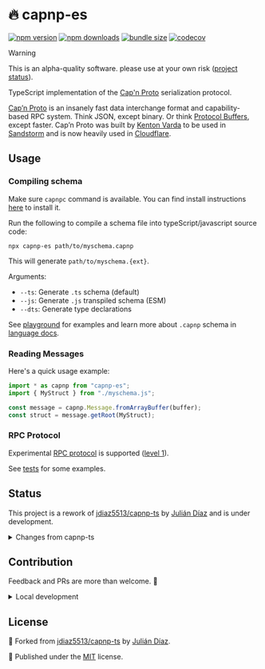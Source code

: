 # 🔥 capnp-es

<!-- automd:badges bundlephobia codecov -->

[![npm version](https://img.shields.io/npm/v/capnp-es)](https://npmjs.com/package/capnp-es)
[![npm downloads](https://img.shields.io/npm/dm/capnp-es)](https://npmjs.com/package/capnp-es)
[![bundle size](https://img.shields.io/bundlephobia/minzip/capnp-es)](https://bundlephobia.com/package/capnp-es)
[![codecov](https://img.shields.io/codecov/c/gh/pi0/capnp-es)](https://codecov.io/gh/pi0/capnp-es)

<!-- /automd -->

> [!WARNING]
> This is an alpha-quality software. please use at your own risk ([project status](#status)).

TypeScript implementation of the [Cap'n Proto](https://capnproto.org) serialization protocol.

[Cap’n Proto](https://capnproto.org/) is an insanely fast data interchange format and capability-based RPC system. Think JSON, except binary. Or think [Protocol Buffers](https://github.com/protocolbuffers/protobuf), except faster. Cap’n Proto was built by [Kenton Varda](https://github.com/kentonv) to be used in [Sandstorm](https://capnproto.org/faq.html#sandstorm) and is now heavily used in [Cloudflare](https://capnproto.org/faq.html#cloudflare).

## Usage

### Compiling schema

Make sure `capnpc` command is available. You can find install instructions [here](https://capnproto.org/install.html) to install it.

Run the following to compile a schema file into typeScript/javascript source code:

```shell
npx capnp-es path/to/myschema.capnp
```

This will generate `path/to/myschema.{ext}`.

Arguments:

- `--ts`: Generate `.ts` schema (default)
- `--js`: Generate `.js` transpiled schema (ESM)
- `--dts`: Generate type declarations

See [playground](./playground/) for examples and learn more about `.capnp` schema in [language docs](https://capnproto.org/language.html).

### Reading Messages

Here's a quick usage example:

```ts
import * as capnp from "capnp-es";
import { MyStruct } from "./myschema.js";

const message = capnp.Message.fromArrayBuffer(buffer);
const struct = message.getRoot(MyStruct);
```

### RPC Protocol

Experimental [RPC protocol](https://capnproto.org/rpc.html) is supported ([level 1](https://capnproto.org/rpc.html#protocol-features)).

See [tests](./test/integration/rpc.spec.ts) for some examples.

## Status

This project is a rework of [jdiaz5513/capnp-ts](https://github.com/jdiaz5513/capnp-ts/) by [Julián Díaz](https://github.com/jdiaz5513) and is under development.

<details>

<summary>Changes from capnp-ts</summary>

- Internal refactors and simplifications as was playing around.
- Compiler, runtime, and std lib published via a single and compact ESM-only package with subpath exports.
- Compiler updated to use Typescript v5 API
- Output files can be `.ts` (new), `.js` (ESM instead of CJS), and `.d.ts` and has no `.capnp` suffix.
- Compiler API can be used via the `capnp-es/compiler` subpath export programmatically.
- Use native `TextEncoder` and `TextDecoder` for utf8 encoding
- Enums are typed plain JS objects (this way `.ts` files work with strip-only ts loaders without enum support.)
- Compiler CLI can directly accept a path to `.capnp` files and internally use `capnpc`
- Built-in schemas are compiled from source (compiler, compiles itself. so cool right?)
- Use reflection (getter setters) to access structs.
- RPC level 1 merged from [jdiaz5513/capnp-ts#169](https://github.com/jdiaz5513/capnp-ts/pull/169).

</details>

## Contribution

Feedback and PRs are more than welcome. 🙏

<details>

<summary>Local development</summary>

- Clone this repository
- Install the latest LTS version of [Node.js](https://nodejs.org/en/)
- Enable [Corepack](https://github.com/nodejs/corepack) using `corepack enable`
- Install dependencies using `pnpm install`
- Run interactive tests using `pnpm dev`

</details>

## License

🔀 Forked from [jdiaz5513/capnp-ts](https://github.com/jdiaz5513/capnp-ts/) by [Julián Díaz](https://github.com/jdiaz5513).

💛 Published under the [MIT](https://github.com/unjs/capnp-es/blob/main/LICENSE) license.
